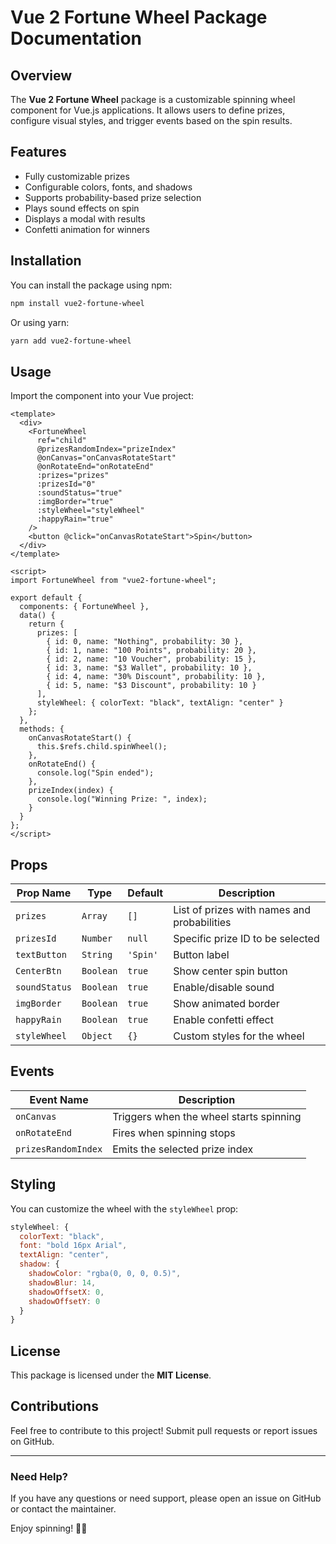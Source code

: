 # Vue 2 Fortune Wheel Package Documentation

## Overview
The **Vue 2 Fortune Wheel** package is a customizable spinning wheel component for Vue.js applications. It allows users to define prizes, configure visual styles, and trigger events based on the spin results.

## Features
- Fully customizable prizes
- Configurable colors, fonts, and shadows
- Supports probability-based prize selection
- Plays sound effects on spin
- Displays a modal with results
- Confetti animation for winners

## Installation
You can install the package using npm:
```sh
npm install vue2-fortune-wheel
```
Or using yarn:
```sh
yarn add vue2-fortune-wheel
```

## Usage
Import the component into your Vue project:
```vue
<template>
  <div>
    <FortuneWheel
      ref="child"
      @prizesRandomIndex="prizeIndex"
      @onCanvas="onCanvasRotateStart"
      @onRotateEnd="onRotateEnd"
      :prizes="prizes"
      :prizesId="0"
      :soundStatus="true"
      :imgBorder="true"
      :styleWheel="styleWheel"
      :happyRain="true"
    />
    <button @click="onCanvasRotateStart">Spin</button>
  </div>
</template>

<script>
import FortuneWheel from "vue2-fortune-wheel";

export default {
  components: { FortuneWheel },
  data() {
    return {
      prizes: [
        { id: 0, name: "Nothing", probability: 30 },
        { id: 1, name: "100 Points", probability: 20 },
        { id: 2, name: "10 Voucher", probability: 15 },
        { id: 3, name: "$3 Wallet", probability: 10 },
        { id: 4, name: "30% Discount", probability: 10 },
        { id: 5, name: "$3 Discount", probability: 10 }
      ],
      styleWheel: { colorText: "black", textAlign: "center" }
    };
  },
  methods: {
    onCanvasRotateStart() {
      this.$refs.child.spinWheel();
    },
    onRotateEnd() {
      console.log("Spin ended");
    },
    prizeIndex(index) {
      console.log("Winning Prize: ", index);
    }
  }
};
</script>
```

## Props
| Prop Name     | Type      | Default | Description |
|--------------|----------|---------|-------------|
| `prizes`     | `Array`  | `[]`    | List of prizes with names and probabilities |
| `prizesId`   | `Number` | `null`  | Specific prize ID to be selected |
| `textButton` | `String` | `'Spin'`| Button label |
| `CenterBtn`  | `Boolean`| `true`  | Show center spin button |
| `soundStatus`| `Boolean`| `true`  | Enable/disable sound |
| `imgBorder`  | `Boolean`| `true`  | Show animated border |
| `happyRain`  | `Boolean`| `true`  | Enable confetti effect |
| `styleWheel` | `Object` | `{}`    | Custom styles for the wheel |

## Events
| Event Name         | Description |
|--------------------|-------------|
| `onCanvas`        | Triggers when the wheel starts spinning |
| `onRotateEnd`     | Fires when spinning stops |
| `prizesRandomIndex` | Emits the selected prize index |

## Styling
You can customize the wheel with the `styleWheel` prop:
```js
styleWheel: {
  colorText: "black",
  font: "bold 16px Arial",
  textAlign: "center",
  shadow: {
    shadowColor: "rgba(0, 0, 0, 0.5)",
    shadowBlur: 14,
    shadowOffsetX: 0,
    shadowOffsetY: 0
  }
}
```

## License
This package is licensed under the **MIT License**.

## Contributions
Feel free to contribute to this project! Submit pull requests or report issues on GitHub.

---
### Need Help?
If you have any questions or need support, please open an issue on GitHub or contact the maintainer.

Enjoy spinning! 🎡✨

